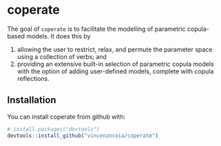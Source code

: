 
<!-- README.md is generated from README.Rmd. Please edit that file -->
coperate
========

The goal of `coperate` is to facilitate the modelling of parametric copula-based models. It does this by

1.  allowing the user to restrict, relax, and permute the parameter space using a collection of verbs; and
2.  providing an extensive built-in selection of parametric copula models with the option of adding user-defined models, complete with copula reflections.

Installation
------------

You can install coperate from github with:

``` r
# install.packages("devtools")
devtools::install_github("vincenzocoia/coperate")
```
